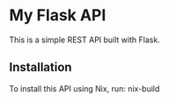 # My Flask API

This is a simple REST API built with Flask.

## Installation

To install this API using Nix, run:
nix-build
